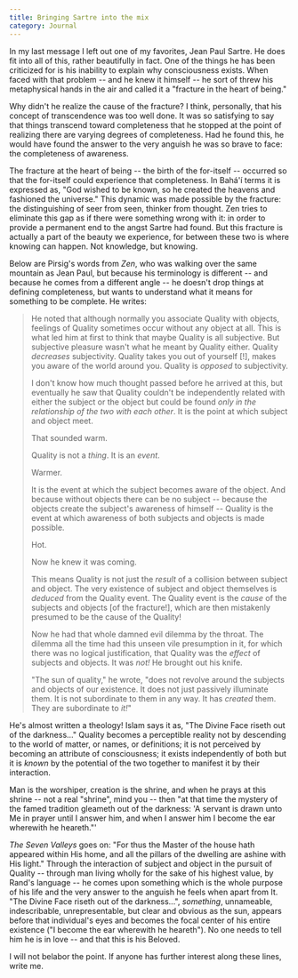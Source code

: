 ```yaml
---
title: Bringing Sartre into the mix
category: Journal
---
```


In my last message I left out one of my favorites, Jean Paul Sartre.  He
does fit into all of this, rather beautifully in fact.  One of the
things he has been criticized for is his inability to explain why
consciousness exists.  When faced with that problem -- and he knew it
himself -- he sort of threw his metaphysical hands in the air and called
it a "fracture in the heart of being."

Why didn't he realize the cause of the fracture?  I think, personally,
that his concept of transcendence was too well done.  It was so
satisfying to say that things transcend toward completeness that he
stopped at the point of realizing there are varying degrees of
completeness.  Had he found this, he would have found the answer to the
very anguish he was so brave to face: the completeness of awareness.

The fracture at the heart of being -- the birth of the for-itself --
occurred so that the for-itself could experience that completeness.  In
Bahá'í terms it is expressed as, "God wished to be known, so he created
the heavens and fashioned the universe."  This dynamic was made possible
by the fracture: the distinguishing of seer from seen, thinker from
thought.  Zen tries to eliminate this gap as if there were something
wrong with it: in order to provide a permanent end to the angst Sartre
had found.  But this fracture is actually a part of the beauty we
experience, for between these two is where knowing can happen.  Not
knowledge, but knowing.

Below are Pirsig's words from *Zen*, who was walking over the same
mountain as Jean Paul, but because his terminology is different -- and
because he comes from a different angle -- he doesn't drop things at
defining completeness, but wants to understand what it means for
something to be complete.  He writes:

> He noted that although normally you associate Quality with objects,
> feelings of Quality sometimes occur without any object at all.  This
> is what led him at first to think that maybe Quality is all
> subjective.  But subjective pleasure wasn't what he meant by Quality
> either.  Quality *decreases* subjectivity.  Quality takes you out of
> yourself [!], makes you aware of the world around you.  Quality is
> *opposed* to subjectivity.
>
> I don't know how much thought passed before he arrived at this, but
> eventually he saw that Quality couldn't be independently related with
> either the subject or the object but could be found *only in the
> relationship of the two with each other*.  It is the point at which
> subject and object meet.
>
> That sounded warm.
>
> Quality is not a *thing*.  It is an *event*.
>
> Warmer.
>
> It is the event at which the subject becomes aware of the object.  And
> because without objects there can be no subject -- because the objects
> create the subject's awareness of himself -- Quality is the event at
> which awareness of both subjects and objects is made possible.
>
> Hot.
>
> Now he knew it was coming.
>
> This means Quality is not just the *result* of a collision between
> subject and object.  The very existence of subject and object
> themselves is *deduced* from the Quality event.  The Quality event is
> the *cause* of the subjects and objects [of the fracture!], which are
> then mistakenly presumed to be the cause of the Quality!
>
> Now he had that whole damned evil dilemma by the throat.  The dilemma
> all the time had this unseen vile presumption in it, for which there
> was no logical justification, that Quality was the *effect* of subjects
> and objects.  It was *not!* He brought out his knife.
>
> "The sun of quality," he wrote, "does not revolve around the subjects
> and objects of our existence.  It does not just passively illuminate
> them.  It is not subordinate to them in any way.  It has *created* them.
> They are subordinate to *it!*"

He's almost written a theology!  Islam says it as, "The Divine Face
riseth out of the darkness..." Quality becomes a perceptible reality not
by descending to the world of matter, or names, or definitions; it is
not perceived by becoming an attribute of consciousness; it exists
independently of both but it is *known* by the potential of the two
together to manifest it by their interaction.

Man is the worshiper, creation is the shrine, and when he prays at this
shrine -- not a real "shrine", mind you -- then "at that time the
mystery of the famed tradition gleameth out of the darkness: 'A servant
is drawn unto Me in prayer until I answer him, and when I answer him I
become the ear wherewith he heareth."'

*The Seven Valleys* goes on: "For thus the Master of the house hath
appeared within His home, and all the pillars of the dwelling are ashine
with His light."  Through the interaction of subject and object in the
pursuit of Quality -- through man living wholly for the sake of his
highest value, by Rand's language -- he comes upon something which is
the whole purpose of his life and the very answer to the anguish he
feels when apart from It.  "The Divine Face riseth out of the
darkness...", *something*, unnameable, indescribable, unrepresentable,
but clear and obvious as the sun, appears before that individual's eyes
and becomes the focal center of his entire existence ("I become the ear
wherewith he heareth").  No one needs to tell him he is in love -- and
that this is his Beloved.

I will not belabor the point.  If anyone has further interest along
these lines, write me.


